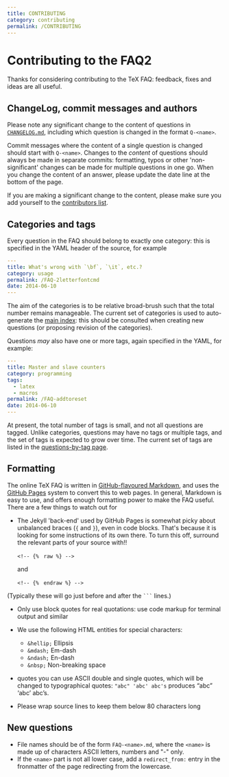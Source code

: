 ```yaml
---
title: CONTRIBUTING
category: contributing
permalink: /CONTRIBUTING
---
```


# Contributing to the FAQ2

Thanks for considering contributing to the TeX FAQ: feedback, fixes and ideas are
all useful.

## ChangeLog, commit messages and authors

Please note any significant change to the content of questions in
[`CHANGELOG.md`](CHANGELOG.md), including which question is changed in the
format `Q-<name>`.

Commit messages where the content of a single question is changed should start
with `Q-<name>`. Changes to the _content_ of questions should always be made in
separate commits: formatting, typos or other 'non-significant' changes can be
made for multiple questions in one go. When you change the content of an
answer, please update the date line at the bottom of the page.

If you are making a significant change to the content, please make sure you
add yourself to the [contributors list](AUTHORS.md).

## Categories and tags

Every question in the FAQ should belong to exactly one category: this is
specified in the YAML header of the source, for example
```yaml
---
title: What's wrong with `\bf`, `\it`, etc.?
category: usage
permalink: /FAQ-2letterfontcmd
date: 2014-06-10
---
```
The aim of the categories is to be relative broad-brush such that the total
number remains manageable. The current set of categories is used to
auto-generate the [main index](/): this should be consulted when creating new
questions (or proposing revision of the categories).

Questions _may_ also have one or more tags, again specified in the YAML,
for example:
```yaml
---
title: Master and slave counters
category: programming
tags:
  - latex
  - macros
permalink: /FAQ-addtoreset
date: 2014-06-10
---
```
At present, the total number of tags is small, and not all questions are
tagged. Unlike categories, questions may have no tags or multiple tags, and
the set of tags is expected to grow over time. The current set of tags are
listed in the [questions-by-tag page](/tags).

## Formatting

The online TeX FAQ is written in [GitHub-flavoured
Markdown](https://guides.github.com/features/mastering-markdown/), and uses the
[GitHub Pages](https://pages.github.com/) system to convert this to web pages.
In general, Markdown is easy to use, and offers enough formatting power to make
the FAQ useful. There are a few things to watch out for

- The Jekyll 'back-end' used by GitHub Pages is somewhat picky about unbalanced
  braces (`{` and `}`), even in code blocks. That's because it is looking for
  some instructions of its own there. To turn this off, surround the relevant
  parts of your source with!!
  
  `<!-- {%` ` raw %} -->`

  and

  `<!-- {%` ` endraw %} -->`



(Typically these will go just before and after the <code>```</code> lines.)

- Only use block quotes for real quotations: use code markup for terminal
  output and similar

- We use the following HTML entities for special characters:
  - `&hellip;` Ellipsis
  - `&mdash;` Em-dash
  - `&ndash;` En-dash
  - `&nbsp;` Non-breaking space

- quotes you can use ASCII double and single quotes, which will be changed
  to typographical quotes: `"abc" 'abc' abc's` produces “abc” ‘abc’ abc’s.
  
- Please wrap source lines to keep them below 80 characters long

## New questions

- File names should be of the form `FAQ-<name>.md`, where the `<name>` is made
  up of characters ASCII letters, numbers and "-" only.
- If the `<name>` part is not all lower case, add a `redirect_from:`
  entry in the fronmatter of the page redirecting from the lowercase.
